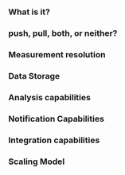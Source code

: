 # <Name>

## <Single-Line Description>

### What is it? 

### push, pull, both, or neither?

### Measurement resolution 

### Data Storage 

### Analysis capabilities

### Notification Capabilities

### Integration capabilities

### Scaling Model
